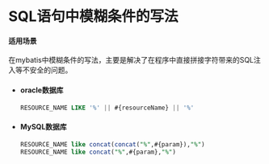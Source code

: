 # SQL语句中模糊条件的写法

#### 适用场景

​	在mybatis中模糊条件的写法，主要是解决了在程序中直接拼接字符带来的SQL注入等不安全的问题。

- #### oracle数据库

  ```sql
  RESOURCE_NAME LIKE '%' || #{resourceName} || '%'
  ```

- #### MySQL数据库

  ```sql
  RESOURCE_NAME like concat(concat("%",#{param}),"%")
  RESOURCE_NAME like concat("%",#{param},"%")
  ```

